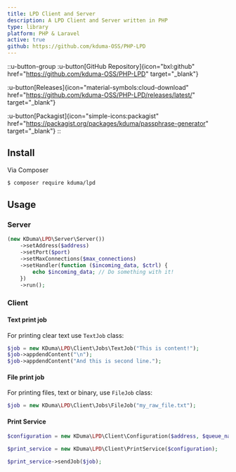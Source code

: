 ```yaml
---
title: LPD Client and Server
description: A LPD Client and Server written in PHP
type: library
platform: PHP & Laravel
active: true
github: https://github.com/kduma-OSS/PHP-LPD
---
```


::u-button-group
:u-button[GitHub Repository]{icon="bxl:github" href="https://github.com/kduma-OSS/PHP-LPD" target="_blank"}

:u-button[Releases]{icon="material-symbols:cloud-download" href="https://github.com/kduma-OSS/PHP-LPD/releases/latest/" target="_blank"}

:u-button[Packagist]{icon="simple-icons:packagist" href="https://packagist.org/packages/kduma/passphrase-generator" target="_blank"}
::

## Install

Via Composer

```bash
$ composer require kduma/lpd
```

## Usage

### Server
``` php
(new KDuma\LPD\Server\Server())
	->setAddress($address)
	->setPort($port)
	->setMaxConnections($max_connections)
	->setHandler(function ($incoming_data, $ctrl) {
		echo $incoming_data; // Do something with it!
	})
	->run();
```

### Client

#### Text print job

For printing clear text use `TextJob` class:
``` php
$job = new KDuma\LPD\Client\Jobs\TextJob("This is content!");
$job->appdendContent("\n");
$job->appdendContent("And this is second line.");
```

#### File print job

For printing files, text or binary, use `FileJob` class:
``` php
$job = new KDuma\LPD\Client\Jobs\FileJob("my_raw_file.txt");
```

#### Print Service

``` php
$configuration = new KDuma\LPD\Client\Configuration($address, $queue_name, $port, $timeout);

$print_service = new KDuma\LPD\Client\PrintService($configuration);

$print_service->sendJob($job);
```